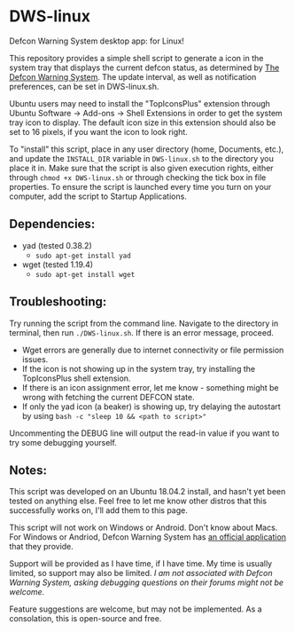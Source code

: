 # DWS-linux
Defcon Warning System desktop app: for Linux!

This repository provides a simple shell script to generate a icon in the system tray that displays the current defcon status, as determined by [The Defcon Warning System](https://defconwarningsystem.com/). The update interval, as well as notification preferences, can be set in DWS-linux.sh.

Ubuntu users may need to install the "TopIconsPlus" extension through Ubuntu Software -> Add-ons -> Shell Extensions in order to get the system tray icon to display.  The default icon size in this extension should also be set to 16 pixels, if you want the icon to look right.

To "install" this script, place in any user directory (home, Documents, etc.), and update the `INSTALL_DIR` variable in `DWS-linux.sh` to the directory you place it in.  Make sure that the script is also given execution rights, either through `chmod +x DWS-linux.sh` or through checking the tick box in file properties.  To ensure the script is launched every time you turn on your computer, add the script to Startup Applications.  

## Dependencies:
- yad (tested 0.38.2)
  - `sudo apt-get install yad`
- wget (tested 1.19.4)
  - `sudo apt-get install wget`

## Troubleshooting:
Try running the script from the command line.  Navigate to the directory in terminal, then run `./DWS-linux.sh`.  If there is an error message, proceed.
- Wget errors are generally due to internet connectivity or file permission issues.
- If the icon is not showing up in the system tray, try installing the TopIconsPlus shell extension.
- If there is an icon assignment error, let me know - something might be wrong with fetching the current DEFCON state.
- If only the yad icon (a beaker) is showing up, try delaying the autostart by using `bash -c "sleep 10 && <path to script>"`

Uncommenting the DEBUG line will output the read-in value if you want to try some debugging yourself.

## Notes:
This script was developed on an Ubuntu 18.04.2 install, and hasn't yet been tested on anything else.  Feel free to let me know other distros that this successfully works on, I'll add them to this page.

This script will not work on Windows or Android.  Don't know about Macs.  For Windows or Andriod, Defcon Warning System has [an official application](https://defconwarningsystem.com/links-tools/#Applications) that they provide.

Support will be provided as I have time, if I have time.  My time is usually limited, so support may also be limited.  *I am not associated with Defcon Warning System, asking debugging questions on their forums might not be welcome.*

Feature suggestions are welcome, but may not be implemented.  As a consolation, this is open-source and free.
